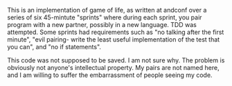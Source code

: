 This is an implementation of game of life, as written at andconf over a series of six 45-mintute "sprints" where during each sprint, you pair program with a new partner, possibly in a new language. TDD was attempted. Some sprints had requirements such as "no talking after the first minute", "evil pairing- write the least useful implementation of the test that you can", and "no if statements".

This code was not supposed to be saved. I am not sure why. The problem is obviously not anyone's intellectual property.  My pairs are not named here, and I am willing to suffer the embarrassment of people seeing my code.
